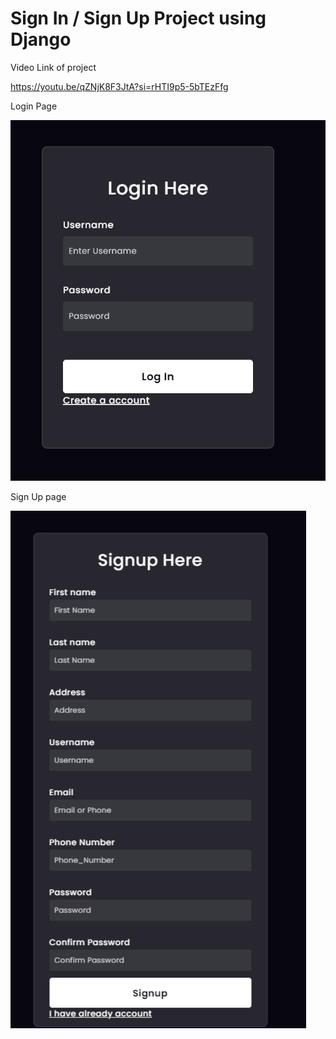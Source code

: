 # Sign In / Sign Up Project using Django

Video Link of project
 
https://youtu.be/qZNjK8F3JtA?si=rHTI9p5-5bTEzFfg


Login  Page

![alt text](image.png)


Sign Up page

![alt text](image-1.png)

